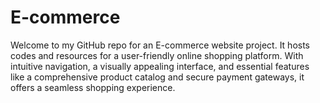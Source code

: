 # E-commerce
Welcome to my GitHub repo for an E-commerce website project. It hosts codes and resources for a user-friendly online shopping platform. With intuitive navigation, a visually appealing interface, and essential features like a comprehensive product catalog and secure payment gateways, it offers a seamless shopping experience.

